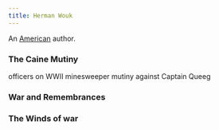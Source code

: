 ```yaml
---
title: Herman Wouk
---
```


An [American](../index.html) author.

### The Caine Mutiny

officers on WWII minesweeper mutiny against Captain Queeg

### War and Remembrances

### The Winds of war
